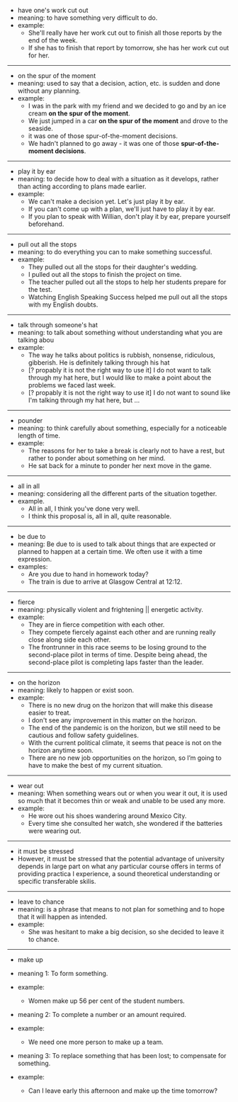 - have one's work cut out
- meaning: to have something very difficult to do.
- example:
    - She'll really have her work cut out to finish all those reports by the end of the week.
    - If she has to finish that report by tomorrow, she has her work cut out for her.

---
- on the spur of the moment
- meaning: used to say that a decision, action, etc. is sudden and done without any planning.
- example:
    - I was in the park with my friend and we decided to go and by an ice cream **on the spur of the moment**.
    - We just jumped in a car **on the spur of the moment** and drove to the seaside.
    - it was one of those spur-of-the-moment decisions.
    - We hadn't planned to go away - it was one of those **spur-of-the-moment decisions**.

---
- play it by ear
- meaning: to decide how to deal with a situation as it develops, rather than acting according to plans made earlier.
- example:
    - We can't make a decision yet. Let's just play it by ear.
    - If you can't come up with a plan, we'll just have to play it by ear.
    - If you plan to speak with Willian, don't play it by ear, prepare yourself beforehand.

---
- pull out all the stops
- meaning: to do everything you can to make something successful.
- example:
    - They pulled out all the stops for their daughter's wedding.
    - I pulled out all the stops to finish the project on time.
    - The teacher pulled out all the stops to help her students prepare for the test.
    - Watching English Speaking Success helped me pull out all the stops with my English doubts.

---
- talk through someone's hat
- meaning: to talk about something without understanding what you are talking abou
- example:
    - The way he talks about politics is rubbish, nonsense, ridiculous, gibberish. He is definitely talking through his hat
    - [? propably it is not the right way to use it] I do not want to talk through my hat here, but I would like to make a point about the problems we faced last week.
    - [? propably it is not the right way to use it] I do not want to sound like I'm talking through my hat here, but ...

---
- pounder
- meaning: to think carefully about something, especially for a noticeable length of time.
- example:
    - The reasons for her to take a break is clearly not to have a rest, but rather to ponder about something on her mind.
    - He sat back for a minute to ponder her next move in the game.

---
- all in all
- meaning: considering all the different parts of the situation together.
- example.
    - All in all, I think you've done very well.
    - I think this proposal is, all in all, quite reasonable.

---
- be due to
- meaning: Be due to is used to talk about things that are expected or planned to happen at a certain time. We often use it with a time expression.
- examples:
    - Are you due to hand in homework today?
    - The train is due to arrive at Glasgow Central at 12:12.


---
- fierce
- meaning: physically violent and frightening ||  energetic activity.
- example:
    - They are in fierce competition with each other.
    - They compete fiercely against each other and are running really close along side each other.
    - The frontrunner in this race seems to be losing ground to the second-place pilot in terms of time. Despite being ahead, the second-place pilot is completing laps faster than the leader.

---
- on the horizon
- meaning: likely to happen or exist soon.
- example:
    - There is no new drug on the horizon that will make this disease easier to treat.
    - I don't see any improvement in this matter on the horizon.
    - The end of the pandemic is on the horizon, but we still need to be cautious and follow safety guidelines.
    - With the current political climate, it seems that peace is not on the horizon anytime soon.
    - There are no new job opportunities on the horizon, so I’m going to have to make the best of my current situation.

--- 
- wear out
- meaning: When something wears out or when you wear it out, it is used so much that it becomes thin or weak and unable to be used any more.
- example:
    - He wore out his shoes wandering around Mexico City.
    - Every time she consulted her watch, she wondered if the batteries were wearing out.

---
- it must be stressed
- However, it must be stressed that the potential advantage of university depends in large part on what any particular course offers in terms of providing practica I experience, a sound theoretical understanding or specific transferable skilis.

---
- leave to chance
- meaning: is a phrase that means to not plan for something and to hope that it will happen as intended.
- example:
    - She was hesitant to make a big decision, so she decided to leave it to chance.

---
- make up
- meaning 1: To form something.
- example:
    - Women make up 56 per cent of the student numbers.

- meaning 2: To complete a number or an amount required.
- example:
    - We need one more person to make up a team.

- meaning 3: To replace something that has been lost; to compensate for something.
- example:
    -  Can I leave early this afternoon and make up the time tomorrow?